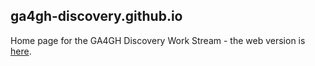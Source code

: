 ## ga4gh-discovery.github.io
Home page for the GA4GH Discovery Work Stream - the web version is [here](http://ga4gh-discovery.github.io).
